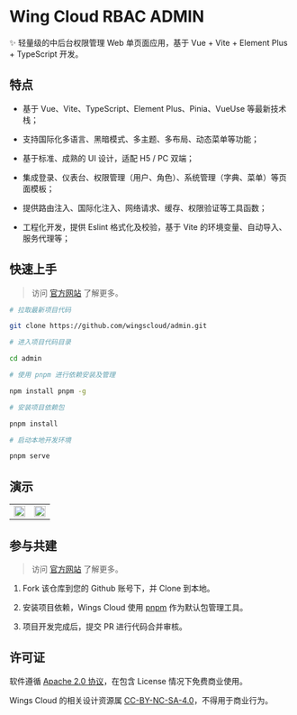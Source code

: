 # Wing Cloud RBAC ADMIN

✨ 轻量级的中后台权限管理 Web 单页面应用，基于 Vue + Vite + Element Plus + TypeScript 开发。

## 特点

- 基于 Vue、Vite、TypeScript、Element Plus、Pinia、VueUse 等最新技术栈；

- 支持国际化多语言、黑暗模式、多主题、多布局、动态菜单等功能；

- 基于标准、成熟的 UI 设计，适配 H5 / PC 双端；

- 集成登录、仪表台、权限管理（用户、角色）、系统管理（字典、菜单）等页面模板；

- 提供路由注入、国际化注入、网络请求、缓存、权限验证等工具函数；

- 工程化开发，提供 Eslint 格式化及校验，基于 Vite 的环境变量、自动导入、服务代理等；

## 快速上手

> 访问 [官方网站](https://wingscloud.kaivanwong.me) 了解更多。

```sh
# 拉取最新项目代码

git clone https://github.com/wingscloud/admin.git

# 进入项目代码目录

cd admin

# 使用 pnpm 进行依赖安装及管理

npm install pnpm -g

# 安装项目依赖包

pnpm install

# 启动本地开发环境

pnpm serve
```

## 演示

<table>
	<tr>
		<td><img width="100%" src="https://github.com/wingscloud/assets/blob/main/packages/assets/admin/login.png?raw=true" /></td>
		<td><img width="100%" src="https://github.com/wingscloud/assets/blob/main/packages/assets/admin/workbench.jpg?raw=true" /></td>
	</tr>
</table>

## 参与共建

> 访问 [官方网站](https://wingscloud.kaivanwong.me) 了解更多。

1. Fork 该仓库到您的 Github 账号下，并 Clone 到本地。

2. 安装项目依赖，Wings Cloud 使用 [pnpm](https://pnpm.io/) 作为默认包管理工具。

3. 项目开发完成后，提交 PR 进行代码合并审核。

## 许可证

软件遵循 [Apache 2.0 协议](https://www.apache.org/licenses/LICENSE-2.0)，在包含 License 情况下免费商业使用。

Wings Cloud 的相关设计资源属 [CC-BY-NC-SA-4.0](https://creativecommons.org/licenses/by-nd/4.0/)，不得用于商业行为。
